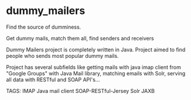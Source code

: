 # dummy_mailers

Find the source of dumminess.


Get dummy mails, match them all, find senders and receivers

Dummy Mailers project is completely written in Java. Project aimed to find people who sends most popular dummy mails.

Project has several subfields like getting mails with java imap client from "Google Groups" with Java Mail library, matching emails with Solr, serving all data with RESTful and SOAP API's...

TAGS: IMAP Java mail client SOAP-RESTful-Jersey Solr JAXB

